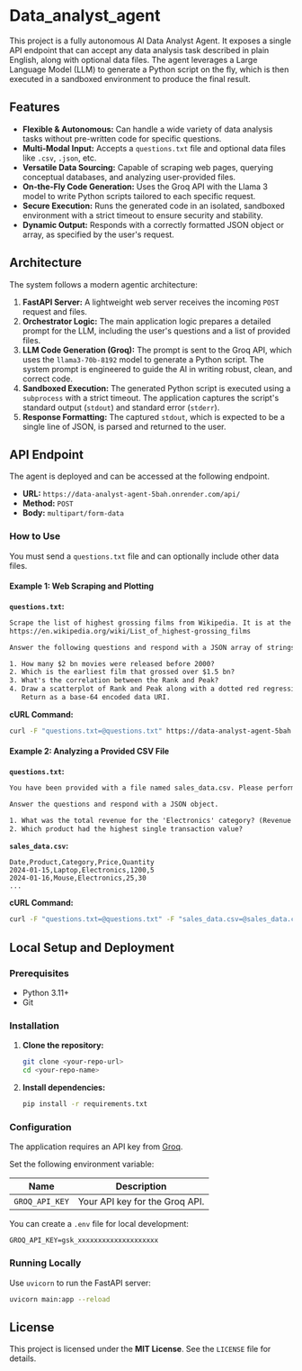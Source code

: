 # Data_analyst_agent

This project is a fully autonomous AI Data Analyst Agent. It exposes a single API endpoint that can accept any data analysis task described in plain English, along with optional data files. The agent leverages a Large Language Model (LLM) to generate a Python script on the fly, which is then executed in a sandboxed environment to produce the final result.

## Features

- **Flexible & Autonomous:** Can handle a wide variety of data analysis tasks without pre-written code for specific questions.
- **Multi-Modal Input:** Accepts a `questions.txt` file and optional data files like `.csv`, `.json`, etc.
- **Versatile Data Sourcing:** Capable of scraping web pages, querying conceptual databases, and analyzing user-provided files.
- **On-the-Fly Code Generation:** Uses the Groq API with the Llama 3 model to write Python scripts tailored to each specific request.
- **Secure Execution:** Runs the generated code in an isolated, sandboxed environment with a strict timeout to ensure security and stability.
- **Dynamic Output:** Responds with a correctly formatted JSON object or array, as specified by the user's request.

## Architecture

The system follows a modern agentic architecture:

1.  **FastAPI Server:** A lightweight web server receives the incoming `POST` request and files.
2.  **Orchestrator Logic:** The main application logic prepares a detailed prompt for the LLM, including the user's questions and a list of provided files.
3.  **LLM Code Generation (Groq):** The prompt is sent to the Groq API, which uses the `llama3-70b-8192` model to generate a Python script. The system prompt is engineered to guide the AI in writing robust, clean, and correct code.
4.  **Sandboxed Execution:** The generated Python script is executed using a `subprocess` with a strict timeout. The application captures the script's standard output (`stdout`) and standard error (`stderr`).
5.  **Response Formatting:** The captured `stdout`, which is expected to be a single line of JSON, is parsed and returned to the user.

## API Endpoint

The agent is deployed and can be accessed at the following endpoint.

- **URL:** `https://data-analyst-agent-5bah.onrender.com/api/`
- **Method:** `POST`
- **Body:** `multipart/form-data`

### How to Use

You must send a `questions.txt` file and can optionally include other data files.

#### Example 1: Web Scraping and Plotting

**`questions.txt`:**
```txt
Scrape the list of highest grossing films from Wikipedia. It is at the URL:
https://en.wikipedia.org/wiki/List_of_highest-grossing_films

Answer the following questions and respond with a JSON array of strings containing the answer.

1. How many $2 bn movies were released before 2000?
2. Which is the earliest film that grossed over $1.5 bn?
3. What's the correlation between the Rank and Peak?
4. Draw a scatterplot of Rank and Peak along with a dotted red regression line through it.
   Return as a base-64 encoded data URI.
```

**cURL Command:**
```bash
curl -F "questions.txt=@questions.txt" https://data-analyst-agent-5bah.onrender.com/api/
```

#### Example 2: Analyzing a Provided CSV File

**`questions.txt`:**
```txt
You have been provided with a file named sales_data.csv. Please perform the following analysis.

Answer the questions and respond with a JSON object.

1. What was the total revenue for the 'Electronics' category? (Revenue = Price * Quantity)
2. Which product had the highest single transaction value?
```

**`sales_data.csv`:**
```csv
Date,Product,Category,Price,Quantity
2024-01-15,Laptop,Electronics,1200,5
2024-01-16,Mouse,Electronics,25,30
...
```

**cURL Command:**
```bash
curl -F "questions.txt=@questions.txt" -F "sales_data.csv=@sales_data.csv" https://data-analyst-agent-5bah.onrender.com/api/
```

## Local Setup and Deployment

### Prerequisites

- Python 3.11+
- Git

### Installation

1.  **Clone the repository:**
    ```bash
    git clone <your-repo-url>
    cd <your-repo-name>
    ```

2.  **Install dependencies:**
    ```bash
    pip install -r requirements.txt
    ```

### Configuration

The application requires an API key from [Groq](https://console.groq.com/keys).

Set the following environment variable:

| Name          | Description                  |
|---------------|------------------------------|
| `GROQ_API_KEY`| Your API key for the Groq API. |

You can create a `.env` file for local development:
```
GROQ_API_KEY=gsk_xxxxxxxxxxxxxxxxxxxx
```

### Running Locally

Use `uvicorn` to run the FastAPI server:
```bash
uvicorn main:app --reload
```

## License

This project is licensed under the **MIT License**. See the `LICENSE` file for details.

